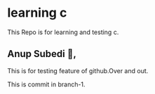 # learning c
This Repo is for learning and testing c.

## Anup Subedi :wave:,
This is for testing feature of github.Over and out.

This is commit in branch-1.